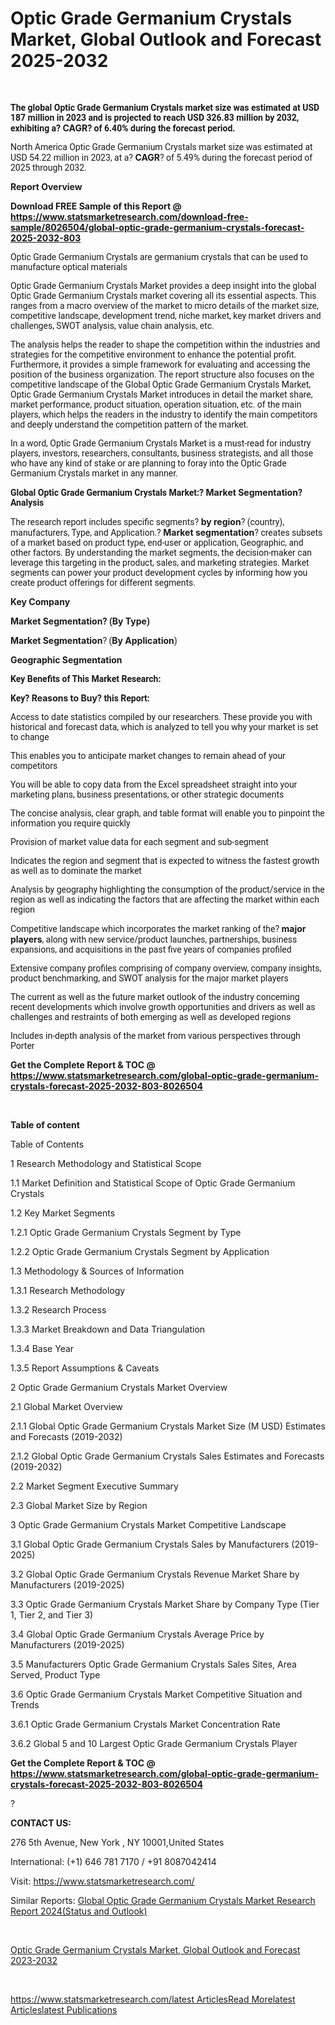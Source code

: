 <h1>Optic Grade Germanium Crystals Market, Global Outlook and Forecast 2025-2032</h1><br/><p><strong><span style="font-family:roboto,sans-serif">The global Optic Grade Germanium Crystals market size was estimated at USD 187 million in 2023 and is projected to reach USD 326.83 million by 2032, exhibiting a? </span><strong>CAGR</strong><span style="font-family:roboto,sans-serif">? of 6.40% during the forecast period.</span></strong></p>
 
 
 
 <p><span style="font-family:roboto,sans-serif">North America Optic Grade Germanium Crystals market size was estimated at USD 54.22 million in 2023, at a? </span><strong>CAGR</strong><span style="font-family:roboto,sans-serif">? of 5.49% during the forecast period of 2025 through 2032.</span></p>
 
 
 
 <p><strong><span style="font-size:14px">Report Overview</span></strong></p>
 
 
 
 <p><strong>Download FREE Sample of this Report @ <a href="https://www.statsmarketresearch.com/download-free-sample/8026504/global-optic-grade-germanium-crystals-forecast-2025-2032-803">https://www.statsmarketresearch.com/download-free-sample/8026504/global-optic-grade-germanium-crystals-forecast-2025-2032-803</a></strong></p>
 
 
 
 <p><span style="font-size:14px"><span style="font-family:roboto,sans-serif">Optic Grade Germanium Crystals are germanium crystals that can be used to manufacture optical materials</span></span></p>
 
 
 
 <p><span style="font-family:roboto,sans-serif">Optic Grade Germanium Crystals Market provides a deep insight into the global Optic Grade Germanium Crystals market covering all its essential aspects. This ranges from a macro overview of the market to micro details of the market size, competitive landscape, development trend, niche market, key market drivers and challenges, SWOT analysis, value chain analysis, etc.</span></p>
 
 
 
 <p><span style="font-family:roboto,sans-serif">The analysis helps the reader to shape the competition within the industries and strategies for the competitive environment to enhance the potential profit. Furthermore, it provides a simple framework for evaluating and accessing the position of the business organization. The report structure also focuses on the competitive landscape of the Global Optic Grade Germanium Crystals Market, Optic Grade Germanium Crystals Market introduces in detail the market share, market performance, product situation, operation situation, etc. of the main players, which helps the readers in the industry to identify the main competitors and deeply understand the competition pattern of the market.</span></p>
 
 
 
 <p><span style="font-family:roboto,sans-serif">In a word, Optic Grade Germanium Crystals Market is a must-read for industry players, investors, researchers, consultants, business strategists, and all those who have any kind of stake or are planning to foray into the Optic Grade Germanium Crystals market in any manner.</span></p>
 
 
 
 <p><span style="font-size:14px"><strong><span style="font-family:roboto,sans-serif">Global Optic Grade Germanium Crystals Market:? </span>Market Segmentation<span style="font-family:roboto,sans-serif">? Analysis</span></strong></span></p>
 
 
 
 <p><span style="font-family:roboto,sans-serif">The research report includes specific segments? </span><strong>by region</strong><span style="font-family:roboto,sans-serif">? (country), manufacturers, Type, and Application.? </span><strong>Market segmentation</strong><span style="font-family:roboto,sans-serif">? creates subsets of a market based on product type, end-user or application, Geographic, and other factors. By understanding the market segments, the decision-maker can leverage this targeting in the product, sales, and marketing strategies. Market segments can power your product development cycles by informing how you create product offerings for different segments.</span></p>
 
 
 
 <p><strong><span style="font-size:14px">Key Company</span></strong></p>
 
 
 
 <p><span style="font-size:14px"><strong>Market Segmentation<span style="font-family:roboto,sans-serif">? (</span></strong></span><strong><span style="font-size:14px">By Type</span><span style="font-family:roboto,sans-serif; font-size:14px">)</span></strong></p>
 
 
 
 <p><span style="font-size:14px"><strong>Market Segmentation</strong><span style="font-family:roboto,sans-serif">? (</span></span><span style="font-size:14px"><strong><strong>By Application</strong></strong></span><span style="font-family:roboto,sans-serif; font-size:14px">)</span></p>
 
 
 
 <p><strong><span style="font-size:14px">Geographic Segmentation</span></strong></p>
 
 
 
 <p><span style="font-size:14px"><strong><span style="font-family:roboto,sans-serif">Key Benefits of This Market Research:</span></strong></span></p>
 
 
 
 <p><span style="font-size:14px"><strong><span style="font-family:roboto,sans-serif">Key? </span><strong>Reasons to Buy</strong><span style="font-family:roboto,sans-serif">? this Report:</span></strong></span></p>
 
 
 
 <p><span style="font-family:roboto,sans-serif">Access to date statistics compiled by our researchers. These provide you with historical and forecast data, which is analyzed to tell you why your market is set to change</span></p>
 
 
 
 <p><span style="font-family:roboto,sans-serif">This enables you to anticipate market changes to remain ahead of your competitors</span></p>
 
 
 
 <p><span style="font-family:roboto,sans-serif">You will be able to copy data from the Excel spreadsheet straight into your marketing plans, business presentations, or other strategic documents</span></p>
 
 
 
 <p><span style="font-family:roboto,sans-serif">The concise analysis, clear graph, and table format will enable you to pinpoint the information you require quickly</span></p>
 
 
 
 <p><span style="font-family:roboto,sans-serif">Provision of market value data for each segment and sub-segment</span></p>
 
 
 
 <p><span style="font-family:roboto,sans-serif">Indicates the region and segment that is expected to witness the fastest growth as well as to dominate the market</span></p>
 
 
 
 <p><span style="font-family:roboto,sans-serif">Analysis by geography highlighting the consumption of the product/service in the region as well as indicating the factors that are affecting the market within each region</span></p>
 
 
 
 <p><span style="font-family:roboto,sans-serif">Competitive landscape which incorporates the market ranking of the? </span><strong><strong>major players</strong></strong><span style="font-family:roboto,sans-serif">, along with new service/product launches, partnerships, business expansions, and acquisitions in the past five years of companies profiled</span></p>
 
 
 
 <p><span style="font-family:roboto,sans-serif">Extensive company profiles comprising of company overview, company insights, product benchmarking, and SWOT analysis for the major market players</span></p>
 
 
 
 <p><span style="font-family:roboto,sans-serif">The current as well as the future market outlook of the industry concerning recent developments which involve growth opportunities and drivers as well as challenges and restraints of both emerging as well as developed regions</span></p>
 
 
 
 <p><span style="font-family:roboto,sans-serif">Includes in-depth analysis of the market from various perspectives through Porter</span></p>
 
 
 
 <div><b>Get the Complete Report & TOC @ <a href="https://www.statsmarketresearch.com/global-optic-grade-germanium-crystals-forecast-2025-2032-803-8026504">https://www.statsmarketresearch.com/global-optic-grade-germanium-crystals-forecast-2025-2032-803-8026504</a></b></div>
 
 
 
 <p><br />
 
 <b>Table of content</b></p>
 
 
 
 <p>Table of Contents<br />
 
 1 Research Methodology and Statistical Scope<br />
 
 1.1 Market Definition and Statistical Scope of Optic Grade Germanium Crystals<br />
 
 1.2 Key Market Segments<br />
 
 1.2.1 Optic Grade Germanium Crystals Segment by Type<br />
 
 1.2.2 Optic Grade Germanium Crystals Segment by Application<br />
 
 1.3 Methodology & Sources of Information<br />
 
 1.3.1 Research Methodology<br />
 
 1.3.2 Research Process<br />
 
 1.3.3 Market Breakdown and Data Triangulation<br />
 
 1.3.4 Base Year<br />
 
 1.3.5 Report Assumptions & Caveats<br />
 
 2 Optic Grade Germanium Crystals Market Overview<br />
 
 2.1 Global Market Overview<br />
 
 2.1.1 Global Optic Grade Germanium Crystals Market Size (M USD) Estimates and Forecasts (2019-2032)<br />
 
 2.1.2 Global Optic Grade Germanium Crystals Sales Estimates and Forecasts (2019-2032)<br />
 
 2.2 Market Segment Executive Summary<br />
 
 2.3 Global Market Size by Region<br />
 
 3 Optic Grade Germanium Crystals Market Competitive Landscape<br />
 
 3.1 Global Optic Grade Germanium Crystals Sales by Manufacturers (2019-2025)<br />
 
 3.2 Global Optic Grade Germanium Crystals Revenue Market Share by Manufacturers (2019-2025)<br />
 
 3.3 Optic Grade Germanium Crystals Market Share by Company Type (Tier 1, Tier 2, and Tier 3)<br />
 
 3.4 Global Optic Grade Germanium Crystals Average Price by Manufacturers (2019-2025)<br />
 
 3.5 Manufacturers Optic Grade Germanium Crystals Sales Sites, Area Served, Product Type<br />
 
 3.6 Optic Grade Germanium Crystals Market Competitive Situation and Trends<br />
 
 3.6.1 Optic Grade Germanium Crystals Market Concentration Rate<br />
 
 3.6.2 Global 5 and 10 Largest Optic Grade Germanium Crystals Player</p>
 
 
 
 <div><b>Get the Complete Report & TOC @ <a href="https://www.statsmarketresearch.com/global-optic-grade-germanium-crystals-forecast-2025-2032-803-8026504">https://www.statsmarketresearch.com/global-optic-grade-germanium-crystals-forecast-2025-2032-803-8026504</a></b></div>
 
 
 
 <p>? </p>
 
 
 
 <p><b>CONTACT US:</b><br />
 
 276 5th Avenue, New York , NY 10001,United States<br />
 
 International: (+1) 646 781 7170 / +91 8087042414<br />
 
 Visit: <a href="https://www.statsmarketresearch.com/">https://www.statsmarketresearch.com/</a><br />
 
 Similar Reports: <a href="https://www.statsmarketresearch.com/global-optic-grade-germanium-crystals-forecast-2025-2032-803-8026504">Global Optic Grade Germanium Crystals Market Research Report 2024(Status and Outlook)</a><br />
 
 <br />
 
 <a href="https://www.statsmarketresearch.com/global-optic-grade-germanium-crystals-forecast-2025-2032-803-8026504">Optic Grade Germanium Crystals Market, Global Outlook and Forecast 2023-2032</a><br />
 
 <br />
 
 <a href="https://gyeongbokgung.com">https://www.statsmarketresearch.com/</a><a href="https://hallyeomaritime.com">latest Articles</a><a href="https://jingwansa.com">Read More</a><a href="https://nguoiviet.jp/">latest Articles</a><a href="https://www.intelmarketresearch.com/">latest Publications</a></p>